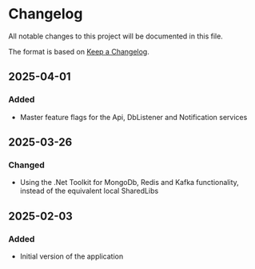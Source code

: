 # Changelog
All notable changes to this project will be documented in this file.

The format is based on [Keep a Changelog](https://keepachangelog.com/en/1.1.0/).

## 2025-04-01

### Added

- Master feature flags for the Api, DbListener and Notification services

## 2025-03-26

### Changed

- Using the .Net Toolkit for MongoDb, Redis and Kafka functionality, instead of the equivalent local SharedLibs

## 2025-02-03

### Added

- Initial version of the application